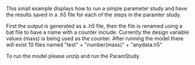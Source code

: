 This small example displays how to run a simple parameter study and have the results saved in a .h5 file for each of the steps in the paramter study.

First the output is generated as a .h5 file, then the file is renamed using a bat file to have a name with a counter include. Currently the design variable values (mass) is being used as the counter. After running the model there will exist 10 files named "test" + "number(mass)" + "anydata.h5"

To run the model please unzip and run the ParamStudy.